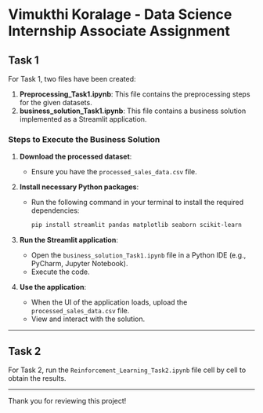# Vimukthi Koralage - Data Science Internship Associate Assignment

## Task 1

For Task 1, two files have been created:

1. **Preprocessing_Task1.ipynb**: This file contains the preprocessing steps for the given datasets.
2. **business_solution_Task1.ipynb**: This file contains a business solution implemented as a Streamlit application.

### Steps to Execute the Business Solution

1. **Download the processed dataset**:
   - Ensure you have the `processed_sales_data.csv` file.

2. **Install necessary Python packages**:
   - Run the following command in your terminal to install the required dependencies:
     ```bash
     pip install streamlit pandas matplotlib seaborn scikit-learn
     ```

3. **Run the Streamlit application**:
   - Open the `business_solution_Task1.ipynb` file in a Python IDE (e.g., PyCharm, Jupyter Notebook).
   - Execute the code.

4. **Use the application**:
   - When the UI of the application loads, upload the `processed_sales_data.csv` file.
   - View and interact with the solution.

---

## Task 2

For Task 2, run the `Reinforcement_Learning_Task2.ipynb` file cell by cell to obtain the results.

---

Thank you for reviewing this project!
